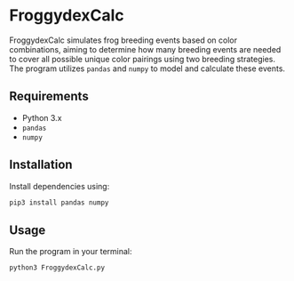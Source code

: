 # FroggydexCalc

FroggydexCalc simulates frog breeding events based on color combinations, aiming to determine how many breeding events are needed to cover all possible unique color pairings using two breeding strategies. The program utilizes `pandas` and `numpy` to model and calculate these events.

## Requirements

- Python 3.x
- `pandas`
- `numpy`

## Installation

Install dependencies using:

```bash
pip3 install pandas numpy
```

## Usage

Run the program in your terminal:

```bash
python3 FroggydexCalc.py
```
